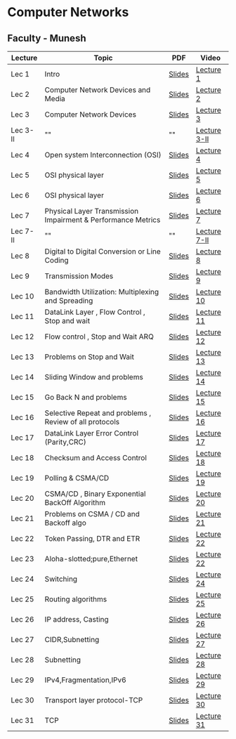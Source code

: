  # Computer Networks

 ## Faculty - Munesh 

|Lecture |Topic |PDF|Video|
|---|---|---|---|
|Lec 1  | Intro   |[Slides](https://drive.google.com/file/d/1jYADMqUI_L2_qc6oqIfBDk3kAfZFOlQr/view)|[Lecture 1](https://drive.google.com/file/d/1ot_QEq2oLC0xoXd7p24Dfvp0yF5tzyc4/view)|
|Lec 2 |  Computer Network Devices and Media  |[Slides](https://drive.google.com/file/d/19I0ZLhV410WhfUVEyKD5DrbklN0ddxUb/view)|[Lecture 2](https://drive.google.com/file/d/1hlFhHPS1o5ZayPivMo1zIG2ySUfUQMPn/view)|
|Lec 3  |Computer Network Devices    |[Slides](https://drive.google.com/file/d/1YMDuqfcEBg_1_y8iapo_gxterQ0YztZ1/view)|[Lecture 3](https://drive.google.com/file/d/1W6aHHR4Sr03K_SnE-9CPjnu82G-Kl1-y/view)|
|Lec 3- II| ""| "" |[Lecture 3-II](https://drive.google.com/file/d/1NNMLmifDdvho1pJ5nqYrBpW-rxq-iSPF/view)|
|Lec 4 | Open system Interconnection (OSI)   |[Slides](https://drive.google.com/file/d/1g9L4oKtIxoJFMLU2wYhASo4e5Un9lnXi/view)|[Lecture 4](https://drive.google.com/file/d/1SaBW5EbUYnfGIB_R336C1dWjdqAIoVDP/view)|
|Lec  5 | OSI physical layer   |[Slides](https://drive.google.com/file/d/1NGU8kdsjxjLHjxM_yCImKmJTE9K2Obwh/view)|[Lecture 5](https://drive.google.com/file/d/1DUid1nCbmifzT-l9PRPu0vaBs1u_CkYY/view)|
|Lec  6 | OSI physical layer   |[Slides](https://drive.google.com/file/d/1CRSxEcHD0_O15ZpYlzQV6hoA2Nihjjhh/view)|[Lecture 6](https://drive.google.com/file/d/10imkgTSWjKpCx4Qi_rMPxqhtd4bi5RI4/view)|
|Lec  7 |Physical Layer Transmission Impairment & Performance Metrics    |[Slides](https://drive.google.com/file/d/1asovMJX8bt20Gd9QHA2VnW6l3g-w3C5S/view)|[Lecture 7](https://drive.google.com/file/d/1uNoHUtK1r1cdG4F33hRhX0NOitTkh78_/view)|
|Lec  7-II | ""   |""|[Lecture 7-II](https://drive.google.com/file/d/1GUB-dYndUy468OOS_iC1BgyrhBQgOXEn/view)|
|Lec 8| Digital to Digital Conversion or Line Coding|[Slides](https://drive.google.com/file/d/1gkX7zMxwqlnxMFTp1kB6G5Akn1EINk0A/view)|[Lecture 8](https://drive.google.com/file/d/1NbLOsacNlcjusdtoKsEIr6z6c-MmD50M/view)|
|Lec  9 |  Transmission Modes  |[Slides](https://drive.google.com/file/d/1qVsWYchd0Neloyd5gtjmuEHgK_4qt4pq/view)|[Lecture 9](https://drive.google.com/file/d/1QfcQonxo2VGrhNBuZbbjd-iV-_zsZsGr/view)|
|Lec   10| Bandwidth Utilization: Multiplexing and Spreading   |[Slides](https://drive.google.com/file/d/1yEE5-bb5c1q2xvBnvy4FdoTijdC_Yb4f/view)|[Lecture 10](https://drive.google.com/file/d/1PQGmfl0jsmj4Hzm3n0YKxOWqYTMYe3XK/view)|
|Lec  11 | DataLink Layer , Flow Control , Stop and wait  |[Slides](https://drive.google.com/file/d/1QUjVu77oHZ4063_hUJT0gEwfNOCpqV4P/view)|[Lecture 11](https://drive.google.com/file/d/1HXPrLO44cNwB9FvWRvndOqKa_1rnETw5/view)|
|Lec 12  | Flow control , Stop and Wait ARQ   |[Slides](https://drive.google.com/file/d/1dQqpwHncmK2lQsToBozimG2jFp4FeEm6/view)|[Lecture 12](https://drive.google.com/file/d/1fbxyUHF12T0rKQMYKC-F-1vEhkR9oINR/view)|
|Lec   13| Problems on Stop and Wait   |[Slides](https://drive.google.com/file/d/1ToYpD7qS_4fmTgUEd7AMNm8YP0V_4KAv/view)|[Lecture 13](https://drive.google.com/file/d/1EGaP--BkOLhoM_0EKXWEE4w-7h7GTvIN/view)|
|Lec  14 |  Sliding Window and problems  |[Slides](https://drive.google.com/file/d/1ThrhHnTrsNrLJTvh9MCnwojZ-dMyzZJ1/view)|[Lecture 14](https://drive.google.com/file/d/1VX0t_geUspBaP7uoF-BYBUIXwS6NgCpB/view)|
|Lec  15 | Go Back N and problems   |[Slides](https://drive.google.com/file/d/1FXT-O-UcjFXEQERQoNAclwtfhlJgJCvv/view)|[Lecture 15](https://drive.google.com/file/d/16C9GSOiJT0dB7lcNxds5T-WzgSf3cxNe/view)|
|Lec  16 | Selective Repeat and problems , Review of all protocols   |[Slides](https://drive.google.com/file/d/1kVCBZq0ZU3gKB0Bgcf9PhUiWdjOjX0gs/view)|[Lecture 16](https://drive.google.com/file/d/1wq4II8LgtOkdwGyruMRXAQ20UmvxPTP9/view)|
|Lec   17|DataLink Layer Error Control (Parity,CRC)    |[Slides](https://drive.google.com/file/d/1XRkpEuQN2DlKuUlv0wiKOSBlMQcuvPuH/view)|[Lecture 17](https://drive.google.com/file/d/1GPN1Wtbk5HvZIehPQ-BA5Kh7GTOtHsX4/view)|
|Lec  18 |Checksum and Access Control|[Slides](https://drive.google.com/file/d/1gDJhybFj-PHkw09F2bhcrhtL9FR90uzA/view)|[Lecture 18](https://drive.google.com/file/d/18s1LB6Gwc4nG99tJ8f9XdSWvdFNo7dZZ/view)|
|Lec  19 |  Polling & CSMA/CD    |[Slides](https://drive.google.com/file/d/1aIW3HgrquiOjEf3wg6A-O5DQxjrBr1zj/view)|[Lecture 19](https://drive.google.com/file/d/1kL6aSDcbMwob9N6DKnp_QdTzS5nQ2xwS/view)|
|Lec  20|CSMA/CD , Binary Exponential BackOff Algorithm  |[Slides](https://drive.google.com/file/d/10n7zPhzY0RaAn6IULP3QPeNLJEaHjnl1/view)|[Lecture 20](https://drive.google.com/file/d/1IktSh5iaSDPnJS6fzg4P_tLSyTClCnCx/view)|
|Lec  21| Problems on CSMA / CD and Backoff algo|[Slides](https://drive.google.com/file/d/1372XAxOA-39HJ0l2Xz5A-n6dUzNAqe5O/view)|[Lecture 21](https://drive.google.com/file/d/1hXHJxT8FpoAFDGfB2MUsV05R1m2DL6Ji/view)|
|Lec 22|Token Passing, DTR and ETR|[Slides](https://drive.google.com/file/d/12do9ZS-vLfiOYAnsuFCGAw-XnW9Zhjt7/view)|[Lecture 22](https://drive.google.com/file/d/11BbZzp3X0jd6BB_x0Mup6icSwvcKxUHy/view)|
|Lec 23|Aloha-slotted;pure,Ethernet |[Slides](https://drive.google.com/file/d/1PiuBYc6c_OD2RNvbJuPyEIO1IbQ83Djc/view)|[Lecture 22](https://drive.google.com/file/d/1mQ9l7i5XP0y_pgJbGcwwrU7F8IY57qmS/view)|
|Lec 24|Switching|[Slides](https://drive.google.com/file/d/1SMCFLwkkR5qkI91kaxTuiG4UFOaJk87l/view)|[Lecture 24](https://drive.google.com/file/d/1Xoge5aW3DTpesnt66k7ebAcfqiYRl05_/view)|
|Lec 25|Routing algorithms|[Slides](https://drive.google.com/file/d/1AslcNxK5WVTCzI5F5AMvyxjwDvvINncy/view)|[Lecture 25](https://drive.google.com/file/d/1uERGCKrYvxiu7gZXOGQCQ8n4q3nmYKnk/view)|
|Lec 26|IP address, Casting|[Slides](https://drive.google.com/file/d/1lGmMOQso2BZi2RVHsqse63h3d3Jx_ecT/view)|[Lecture 26](https://drive.google.com/file/d/1r8zsLRXHrqokOuXv-EKNi3o8dxvZD4bo/view)|
|Lec 27|CIDR,Subnetting|[Slides](https://drive.google.com/file/d/1RNV9QPbQMozgtpv8JGV7jGNZo0vjQA_y/view)|[Lecture 27](https://drive.google.com/file/d/1Vlsa1uYuxuM5iHc4OoyFlDa-nG5fG0Ue/view)|
|Lec 28|Subnetting|[Slides](https://drive.google.com/file/d/1XxQi4P1V6k-J2DXAJznKrd-o9Ll0AVbq/view)|[Lecture 28](https://drive.google.com/file/d/1HcYH3DgkS4Y8AUAB0X4Q8G1OC18f1O2c/view)|
|Lec 29|IPv4,Fragmentation,IPv6|[Slides](https://drive.google.com/file/d/1sS1V7WmXkNlinjhm616fHd7qHUa0bfyj/view)|[Lecture 29](https://drive.google.com/file/d/10eeGax8Ex3X7s90v3DK0PJh6i0Xp0yf-/view)|
|Lec 30|Transport layer protocol-TCP|[Slides](https://drive.google.com/file/d/1wzXduaya4a6xUpNzYNjVbo5iC0rnk65F/view)|[Lecture 30](https://drive.google.com/file/d/15cnhcvWIo66wAN4eeiUHMwtPTLYPPGTt/view)|
|Lec 31|TCP|[Slides](https://drive.google.com/file/d/1TRfOxPWH53svXQWzV1eP9YC3C3Fwm0Tk/view)|[Lecture 31](https://drive.google.com/file/d/1YZp3TANWxW1zgf3lzRaHykqNdyt183KV/view)|

<!--
|Lec |    |[Slides]() |[Lecture ]()|
|Lec 23|    |[Slides]() |[Lecture 23]|
|  |    |[Slides]() |[Lecture 24]|
-->
